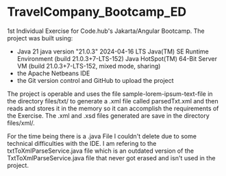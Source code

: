 # TravelCompany_Bootcamp_ED
1st Individual Exercise for Code.hub's Jakarta/Angular Bootcamp.
The project was built  using:
- Java 21
java version "21.0.3" 2024-04-16 LTS
Java(TM) SE Runtime Environment (build 21.0.3+7-LTS-152)
Java HotSpot(TM) 64-Bit Server VM (build 21.0.3+7-LTS-152, mixed mode, sharing)
- the Apache Netbeans IDE
- the Git version control and GitHub to upload the project

The project is operable and uses the file sample-lorem-ipsum-text-file 
in the directory files/txt/ to generate a .xml file called parsedTxt.xml
and then reads and stores it in the memory so it can accomplish
the requirements of the Exercise. The .xml and .xsd files generated are
save in the directory files/xml/.

For the time being there is a .java File I couldn't delete
due to some technical difficulties with the IDE. I am
refering to the txtToXmlParseService.java file which
is an outdated version of the TxtToXmlParseService.java file
that never got erased and isn't used in the project.
